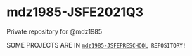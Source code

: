 # mdz1985-JSFE2021Q3
Private repository for @mdz1985

SOME PROJECTS ARE IN <code>[mdz1985-JSFEPRESCHOOL](https://github.com/rolling-scopes-school/mdz1985-JSFEPRESCHOOL "mdz1985-JSFEPRESCHOOL") REPOSITORY!
</code>
